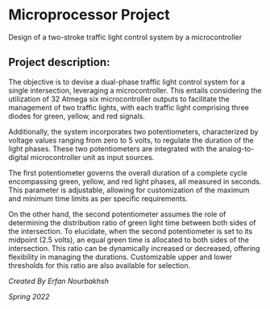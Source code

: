  # Microprocessor Project
 
 Design of a two-stroke traffic light control system by a microcontroller

## Project description:

The objective is to devise a dual-phase traffic light control system for a single intersection, leveraging a microcontroller. This entails considering the utilization of 32 Atmega six microcontroller outputs to facilitate the management of two traffic lights, with each traffic light comprising three diodes for green, yellow, and red signals.

Additionally, the system incorporates two potentiometers, characterized by voltage values ranging from zero to 5 volts, to regulate the duration of the light phases. These two potentiometers are integrated with the analog-to-digital microcontroller unit as input sources.

The first potentiometer governs the overall duration of a complete cycle encompassing green, yellow, and red light phases, all measured in seconds. This parameter is adjustable, allowing for customization of the maximum and minimum time limits as per specific requirements.

On the other hand, the second potentiometer assumes the role of determining the distribution ratio of green light time between both sides of the intersection. To elucidate, when the second potentiometer is set to its midpoint (2.5 volts), an equal green time is allocated to both sides of the intersection. This ratio can be dynamically increased or decreased, offering flexibility in managing the durations. Customizable upper and lower thresholds for this ratio are also available for selection.


 *Created By Erfan Nourbakhsh*
 
 *Spring 2022*
